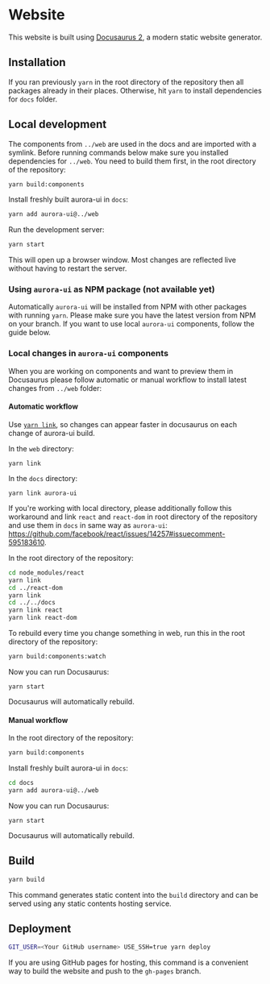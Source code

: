 # Website

This website is built using [Docusaurus 2](https://v2.docusaurus.io/), a modern static website generator.

## Installation

If you ran previously `yarn` in the root directory of the repository then all packages already in their places. Otherwise, hit `yarn` to install dependencies for `docs` folder.

## Local development

The components from `../web` are used in the docs and are imported with a symlink. Before running commands below make sure you installed dependencies for `../web`. You need to build them first, in the root directory of the repository:

```bash
yarn build:components
```

Install freshly built aurora-ui in `docs`:
```bash
yarn add aurora-ui@../web
```

Run the development server:
```bash
yarn start
```

This will open up a browser window. Most changes are reflected live without having to restart the server.

### Using `aurora-ui` as NPM package (not available yet)

Automatically `aurora-ui` will be installed from NPM with other packages with running `yarn`. Please make sure you have the latest version from NPM on your branch.
If you want to use local `aurora-ui` components, follow the guide below.

### Local changes in `aurora-ui` components

When you are working on components and want to preview them in Docusaurus please follow automatic or manual workflow to install latest changes from `../web` folder:

#### Automatic workflow

Use [`yarn link`](https://classic.yarnpkg.com/en/docs/cli/link/), so changes can appear faster in docusaurus on each change of aurora-ui build.

In the `web` directory:
```
yarn link
```

In the `docs` directory:
```
yarn link aurora-ui
```

If you're working with local directory, please additionally follow this workaround and link `react` and `react-dom` in root directory of the repository and use them in `docs` in same way as `aurora-ui`:
https://github.com/facebook/react/issues/14257#issuecomment-595183610.

In the root directory of the repository:
```bash
cd node_modules/react
yarn link
cd ../react-dom
yarn link
cd ../../docs
yarn link react
yarn link react-dom
```

To rebuild every time you change something in web, run this in the root directory of the repository:
```bash
yarn build:components:watch
```

Now you can run Docusaurus:
```
yarn start
```

Docusaurus will automatically rebuild.

#### Manual workflow

In the root directory of the repository:
```bash
yarn build:components
```

Install freshly built aurora-ui in `docs`:
```bash
cd docs
yarn add aurora-ui@../web
```

Now you can run Docusaurus:
```
yarn start
```

Docusaurus will automatically rebuild.

## Build

```bash
yarn build
```

This command generates static content into the `build` directory and can be served using any static contents hosting service.

## Deployment

```bash
GIT_USER=<Your GitHub username> USE_SSH=true yarn deploy
```

If you are using GitHub pages for hosting, this command is a convenient way to build the website and push to the `gh-pages` branch.

